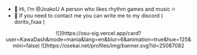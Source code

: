 - 👋 Hi, I’m @JoakoU A person who likes rhythm games and music 🔥
- 📩 If you need to contact me you can write me to my discord ( dorito_fxaa )

<div align="center">
![](https://osu-sig.vercel.app/card?user=KawaDash&mode=mania&lang=en&blur=6&animation=true&hue=125&mini=false)
![]https://osekai.net/profiles/img/banner.svg?id=25087082
